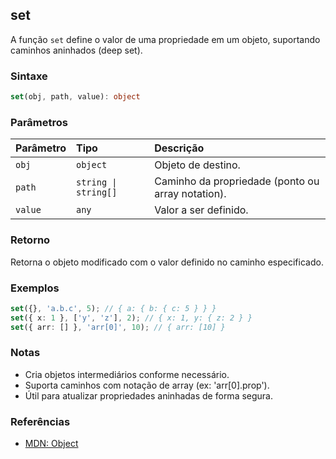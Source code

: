 ## set

A função `set` define o valor de uma propriedade em um objeto, suportando caminhos aninhados (deep set).

### Sintaxe

```typescript
set(obj, path, value): object
```

### Parâmetros

| Parâmetro | Tipo                | Descrição                                              |
| :-------- | :------------------ | :-----------------------------------------------------|
| `obj`     | `object`            | Objeto de destino.                                     |
| `path`    | `string \| string[]`   | Caminho da propriedade (ponto ou array notation).       |
| `value`   | `any`               | Valor a ser definido.                                  |

### Retorno

Retorna o objeto modificado com o valor definido no caminho especificado.

### Exemplos

```typescript
set({}, 'a.b.c', 5); // { a: { b: { c: 5 } } }
set({ x: 1 }, ['y', 'z'], 2); // { x: 1, y: { z: 2 } }
set({ arr: [] }, 'arr[0]', 10); // { arr: [10] }
```

### Notas

- Cria objetos intermediários conforme necessário.
- Suporta caminhos com notação de array (ex: 'arr[0].prop').
- Útil para atualizar propriedades aninhadas de forma segura.

### Referências
- [MDN: Object](https://developer.mozilla.org/pt-BR/docs/Web/JavaScript/Reference/Global_Objects/Object)